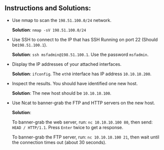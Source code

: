 ## Instructions and Solutions:


- Use nmap to scan the `198.51.100.0/24` network.
 
   **Solution**: `nmap -sV 198.51.100.0/24`

- Use SSH to connect to the IP that has SSH Running on port 22 (Should be`198.51.100.1`).
 
  **Solution**: `ssh msfadmin@198.51.100.1`. Use the password `msfadmin`.

- Display the IP addresses of your attached interfaces.
  
  **Solution**: `ifconfig`. The `eth0` interface has IP address `10.10.10.200`.

- Inspect the results. You should have identified one new host.

  **Solution**: The new host should be `10.10.10.100`.

- Use Ncat to banner-grab the FTP and HTTP servers on the new host.
  
  **Solution**:
  
  To banner-grab the web server, run: `nc 10.10.10.100 80`, then send: `HEAD / HTTP/1.1`. Press `Enter` twice to get a response.
  
  To banner-grab the FTP server, run: `nc 10.10.10.100 21`, then wait until the connection times out (about 30 seconds).
